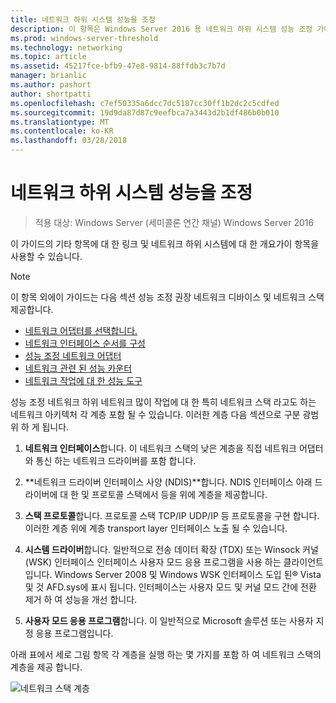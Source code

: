 ```yaml
---
title: 네트워크 하위 시스템 성능을 조정
description: 이 항목은 Windows Server 2016 용 네트워크 하위 시스템 성능 조정 가이드의 일부입니다.
ms.prod: windows-server-threshold
ms.technology: networking
ms.topic: article
ms.assetid: 45217fce-bfb9-47e8-9814-88ffdb3c7b7d
manager: brianlic
ms.author: pashort
author: shortpatti
ms.openlocfilehash: c7ef50335a6dcc7dc5187cc30ff1b2dc2c5cdfed
ms.sourcegitcommit: 19d9da87d87c9eefbca7a3443d2b1df486b0b010
ms.translationtype: MT
ms.contentlocale: ko-KR
ms.lasthandoff: 03/28/2018
---
```

# <a name="network-subsystem-performance-tuning"></a>네트워크 하위 시스템 성능을 조정

>적용 대상: Windows Server (세미콜론 연간 채널) Windows Server 2016

이 가이드의 기타 항목에 대 한 링크 및 네트워크 하위 시스템에 대 한 개요가이 항목을 사용할 수 있습니다.

>[!NOTE]
>이 항목 외에이 가이드는 다음 섹션 성능 조정 권장 네트워크 디바이스 및 네트워크 스택 제공합니다.
> - [네트워크 어댑터를 선택합니다.](net-sub-choose-nic.md)
> - [네트워크 인터페이스 순서를 구성](net-sub-interface-metric.md)
> - [성능 조정 네트워크 어댑터](net-sub-performance-tuning-nics.md)
> - [네트워크 관련 된 성능 카운터](net-sub-performance-counters.md)
> - [네트워크 작업에 대 한 성능 도구](net-sub-performance-tools.md)

성능 조정 네트워크 하위 네트워크 많이 작업에 대 한 특히 네트워크 스택 라고도 하는 네트워크 아키텍처 각 계층 포함 될 수 있습니다. 이러한 계층 다음 섹션으로 구분 광범위 하 게 됩니다.

1. **네트워크 인터페이스**합니다. 이 네트워크 스택의 낮은 계층을 직접 네트워크 어댑터와 통신 하는 네트워크 드라이버를 포함 합니다.

2. **네트워크 드라이버 인터페이스 사양 (NDIS)**합니다. NDIS 인터페이스 아래 드라이버에 대 한 및 프로토콜 스택에서 등을 위에 계층을 제공합니다.
  
3. **스택 프로토콜**합니다. 프로토콜 스택 TCP/IP UDP/IP 등 프로토콜을 구현 합니다. 이러한 계층 위에 계층 transport layer 인터페이스 노출 될 수 있습니다.
  
4. **시스템 드라이버**합니다. 일반적으로 전송 데이터 확장 (TDX) 또는 Winsock 커널 (WSK) 인터페이스 인터페이스 사용자 모드 응용 프로그램을 사용 하는 클라이언트입니다. Windows Server 2008 및 Windows WSK 인터페이스 도입 된&reg; Vista 및 것 AFD.sys에 표시 됩니다. 인터페이스는 사용자 모드 및 커널 모드 간에 전환 제거 하 여 성능을 개선 합니다.
  
5. **사용자 모드 응용 프로그램**합니다. 이 일반적으로 Microsoft 솔루션 또는 사용자 지정 응용 프로그램입니다.

아래 표에서 세로 그림 항목 각 계층을 실행 하는 몇 가지를 포함 하 여 네트워크 스택의 계층을 제공 합니다.  

![네트워크 스택 계층](../../media/Network-Subsystem/network-layers.jpg)

